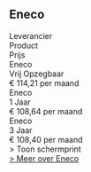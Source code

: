 
## Eneco

<div class="p-2 rounded-md tarievenblok bg-gray-50">
<div class="table w-full rounded-xl">
<div class="table-row-group text-xs sm:text-sm md:text-base tracking-tight">
<div class="table-row text-purple-100 bg-purple-900 hover:opacity-95">
<div class="table-cell p-1 uppercase">Leverancier</div>
<div class="table-cell p-1 uppercase">Product</div>
<div class="table-cell p-1 uppercase">Prijs</div>
</div>
<div class="table-row result-one hover:bg-gray-100">
<div class="table-cell p-1 border-b border-gray-200">Eneco</div>
<div class="table-cell p-1 border-b border-gray-200">Vrij Opzegbaar</div>
<div class="table-cell p-1 border-b border-gray-200">€ 114,21 per maand</div>
</div>
<div class="table-row result-two hover:bg-gray-100">
<div class="table-cell p-1 border-b border-gray-200 ">Eneco</div>
<div class="table-cell p-1 border-b border-gray-200">1 Jaar</div>
<div class="table-cell p-1 border-b border-gray-200">€ 108,64 per maand</div>
</div>
<div class="table-row result-three hover:bg-gray-100">
<div class="table-cell p-1 border-b border-gray-200 ">Eneco</div>
<div class="table-cell p-1 border-b border-gray-200">3 Jaar</div>
<div class="table-cell p-1 border-b border-gray-200">€ 108,40 per maand</div>
</div>
</div>
</div>
<div x-data="{show:false}" class="mt-2 print:hidden">
<a x-on:click.prevent="show=!show" x-text="show ? ' > Verberg schermprint' : ' > Toon schermprint'" class="pl-2 text-sm text-gray-400 cursor-pointer rounded-xl focus:outline-none">
<div>   > Toon schermprint </div>
</a>
<div x-show="show" class="tarievenimg" style="display: none;">
<div class="mt-4 bg-gray-100 rounded-xl">
<div class="w-full p-2 text-sm text-center text-gray-400"> om te zien of tarieven correct verwerkt zijn.....</div>

![Vergelijk energietarieven Eneco](/img/el/eneco-4004kwh-398M3-verbruik-1-jaar-week16.png "Vergelijk energietarieven Eneco")

</div></div></div>
<div class="pl-2 text-sm text-gray-400 print:hidden">
<a href="/gids/eneco" title="Eneco">> Meer over Eneco</a>
</div>
</div>
<br/>
